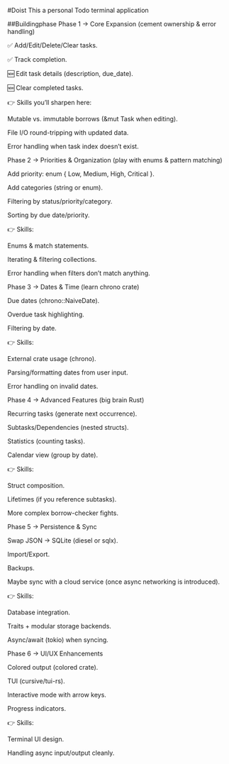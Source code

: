 #Doist
This a personal Todo terminal application









##Buildingphase
Phase 1 → Core Expansion (cement ownership & error handling)

✅ Add/Edit/Delete/Clear tasks.

✅ Track completion.

🆕 Edit task details (description, due_date).

🆕 Clear completed tasks.

👉 Skills you’ll sharpen here:

Mutable vs. immutable borrows (&mut Task when editing).

File I/O round-tripping with updated data.

Error handling when task index doesn’t exist.

Phase 2 → Priorities & Organization (play with enums & pattern matching)

Add priority: enum { Low, Medium, High, Critical }.

Add categories (string or enum).

Filtering by status/priority/category.

Sorting by due date/priority.

👉 Skills:

Enums & match statements.

Iterating & filtering collections.

Error handling when filters don’t match anything.

Phase 3 → Dates & Time (learn chrono crate)

Due dates (chrono::NaiveDate).

Overdue task highlighting.

Filtering by date.

👉 Skills:

External crate usage (chrono).

Parsing/formatting dates from user input.

Error handling on invalid dates.

Phase 4 → Advanced Features (big brain Rust)

Recurring tasks (generate next occurrence).

Subtasks/Dependencies (nested structs).

Statistics (counting tasks).

Calendar view (group by date).

👉 Skills:

Struct composition.

Lifetimes (if you reference subtasks).

More complex borrow-checker fights.

Phase 5 → Persistence & Sync

Swap JSON → SQLite (diesel or sqlx).

Import/Export.

Backups.

Maybe sync with a cloud service (once async networking is introduced).

👉 Skills:

Database integration.

Traits + modular storage backends.

Async/await (tokio) when syncing.

Phase 6 → UI/UX Enhancements

Colored output (colored crate).

TUI (cursive/tui-rs).

Interactive mode with arrow keys.

Progress indicators.

👉 Skills:

Terminal UI design.

Handling async input/output cleanly.
